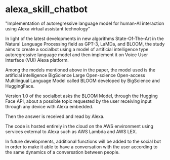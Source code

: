 # alexa_skill_chatbot


"Implementation of autoregressive language model for human-AI interaction using Alexa virtual assistant technology"


In light of the latest developments in new algorithms  State-Of-The-Art in the Natural Language Processing field as GPT-3, LaMDa, and BLOOM, the study aims to create a socialbot using a model of artificial intelligence type autoregressive language model and then implement it on Voice User Interface (VUI) Alexa platform.

Among the models mentioned above in the paper, the model used is the artificial intelligence BigScience Large Open-science Open-access Multilingual Language Model called BLOOM developed by BigScience and HuggingFace.

Version 1.0 of the socialbot asks the BLOOM Model, through the Hugging Face API, about a possible topic requested by the user receiving input through any device with Alexa embedded.

Then the answer is received and read by Alexa.

The code is hosted entirely in the cloud on the AWS environment using services external to Alexa such as AWS Lambda and AWS LEX.

In future developments, additional functions will be added to the social bot in order to make it able to have a conversation with the user according to the same dynamics of a conversation between people.

